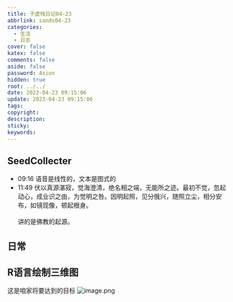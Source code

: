 ```yaml
---
title: 子虚栈日记04-23
abbrlink: sands04-23
categories:
  - 生活
  - 日志
cover: false
katex: false
comments: false
aside: false
password: 4sion
hidden: true
root: ../../
date: 2023-04-23 09:15:06
update: 2023-04-23 09:15:06
tags:
copyright:
description:
sticky:
keywords:
---
```


## SeedCollecter
- 09:16 语音是线性的，文本是图式的
- 11:49 伏以真源湛寂，觉海澄清，绝名相之端，无能所之迹。最初不觉，忽起动心，成业识之由，为觉明之咎。因明起照，见分俄兴，随照立尘，相分安布，如镜现像，顿起根身。<br><br>讲的是佛教的起源。



## 日常

## R语言绘制三维图
这是咱家将要达到的目标
![image.png](https://pic.si-on.top/2023/04/20230423222447.png)
